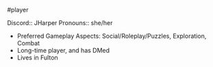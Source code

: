  #player

Discord:: JHarper
Pronouns:: she/her

* Preferred Gameplay Aspects: Social/Roleplay/Puzzles, Exploration, Combat
* Long-time player, and has DMed
* Lives in Fulton
